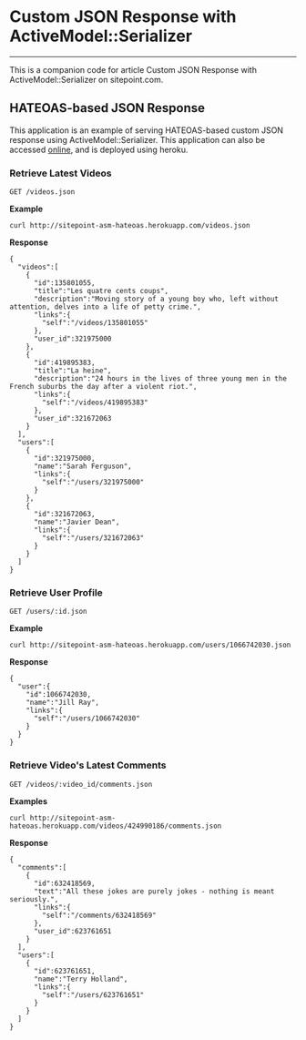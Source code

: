 # Custom JSON Response with ActiveModel::Serializer
---

This is a companion code for article Custom JSON Response with ActiveModel::Serializer on sitepoint.com.

## HATEOAS-based JSON Response

This application is an example of serving HATEOAS-based custom JSON response using ActiveModel::Serializer. This application can also be accessed [online](http://sitepoint-asm-hateoas.herokuapp.com), and is deployed using heroku.

### Retrieve Latest Videos

```
GET /videos.json
```

**Example**

```
curl http://sitepoint-asm-hateoas.herokuapp.com/videos.json
```

**Response**

```
{
  "videos":[
    {
      "id":135801055,
      "title":"Les quatre cents coups",
      "description":"Moving story of a young boy who, left without attention, delves into a life of petty crime.",
      "links":{
        "self":"/videos/135801055"
      },
      "user_id":321975000
    },
    {
      "id":419895383,
      "title":"La heine",
      "description":"24 hours in the lives of three young men in the French suburbs the day after a violent riot.",
      "links":{
        "self":"/videos/419895383"
      },
      "user_id":321672063
    }
  ],
  "users":[
    {
      "id":321975000,
      "name":"Sarah Ferguson",
      "links":{
        "self":"/users/321975000"
      }
    },
    {
      "id":321672063,
      "name":"Javier Dean",
      "links":{
        "self":"/users/321672063"
      }
    }
  ]
}
```

### Retrieve User Profile

```
GET /users/:id.json
```

**Example**

```
curl http://sitepoint-asm-hateoas.herokuapp.com/users/1066742030.json
```

**Response**

```
{
  "user":{
    "id":1066742030,
    "name":"Jill Ray",
    "links":{
      "self":"/users/1066742030"
    }
  }
}
```

### Retrieve Video's Latest Comments

```
GET /videos/:video_id/comments.json
```

**Examples**

```
curl http://sitepoint-asm-hateoas.herokuapp.com/videos/424990186/comments.json
```

**Response**

```
{
  "comments":[
    {
      "id":632418569,
      "text":"All these jokes are purely jokes - nothing is meant seriously.",
      "links":{
        "self":"/comments/632418569"
      },
      "user_id":623761651
    }
  ],
  "users":[
    {
      "id":623761651,
      "name":"Terry Holland",
      "links":{
        "self":"/users/623761651"
      }
    }
  ]
}
```
